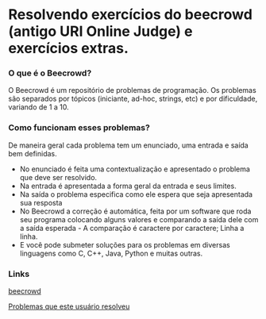 # Resolvendo exercícios do beecrowd (antigo URI Online Judge) e exercícios extras.

### O que é o Beecrowd?
O Beecrowd é um repositório de problemas de programação. Os problemas são separados por tópicos (iniciante, ad-hoc, strings, etc) e por dificuldade, variando de 1 a 10.

### Como funcionam esses problemas?
De maneira geral cada problema tem um enunciado, uma entrada e saída bem definidas.

- No enunciado é feita uma contextualização e apresentado o problema que deve ser resolvido. 
- Na entrada é apresentada a forma geral da entrada e seus limites.
- Na saída o problema especifica como ele espera que seja apresentada sua resposta
 - No Beecrowd a correção é automática, feita por um software que roda seu programa colocando alguns valores e comparando a saída dele com a saída esperada - A comparação é caractere por caractere; Linha a linha.
 - E você pode submeter soluções para os problemas em diversas linguagens como C, C++, Java, Python e muitas outras.
 
 ### Links
[beecrowd](https://www.beecrowd.com.br/judge/en/login)<p>
[Problemas que este usuário resolveu](https://www.beecrowd.com.br/judge/pt/profile/44309)

